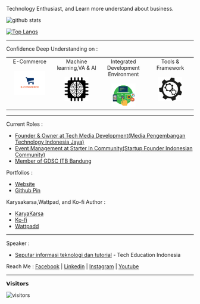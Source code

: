 Technology Enthusiast, and Learn more understand about business.

![github stats](https://github-readme-stats.vercel.app/api?username=AnandaRauf&show_icons=true)


[![Top Langs](https://github-readme-stats.vercel.app/api/top-langs/?username=AnandaRauf&show_icons=true&title_color=0de7b1&text_color=e81176d9&border_color=6730f3e6&bg_color=000000f2&border_radius=20)](https://github.com/AnandaRauf)


---------------------------------------------------------------------------------------------------------------------------------------------------------------------------------

Confidence Deep Understanding on :  
<table>
  <tbody>
    <tr valign="top">
      <td width="25%" align="center" style="padding-bottom: 30px">
        <span>E-Commerce</span><br><br> 
        <img height="64px" src="https://github.com/AnandaRauf/AnandaRauf/blob/main/asset/E-commerce.png">
      </td>
      <td width="25%" align="center">
        <span>Machine learning,VA & AI</span><br><br> 
        <img height="64px" src="https://github.com/AnandaRauf/AnandaRauf/blob/main/asset/Machine%20Learning.png">
      </td>
      <td width="25%" align="center">
        <span>Integrated Development Environment</span><br><br> 
        <img height="64px" src="https://github.com/AnandaRauf/AnandaRauf/blob/main/asset/IDE.png">
      </td>
      <td width="25%" align="center">
        <span>Tools & Framework</span><br><br> 
        <img height="64px" src="https://github.com/AnandaRauf/AnandaRauf/blob/main/asset/Tools.png">
      </td>
    </tr>
  </tbody>
</table>

---------------------------------------------------------------------------------------------------------------------------------------------------------------------------------

Current Roles :
- [Founder & Owner at Tech Media Development(Media Pengembangan Technology Indonesia Jaya)](https://angel.co/company/tech-media-development)
- [Event Management at Starter In Community(Startup Founder Indonesian Community)](https://www.instagram.com/starter.in)
- [Member of GDSC ITB Bandung](https://www.instagram.com/gdscitb)

Portfolios :
- [Website](anandaraufmaududi.000webhostapp.com/)
- [Github Pin](https://www.github.com/AnandaRauf) 


Karysakarsa,Wattpad, and Ko-fi Author :
- [KaryaKarsa](https://www.karyakarsa.com/anandaraufm)
- [Ko-fi](https://www.ko-fi.com/anandaraufdevs)
- [Wattpadd](https://www.wattpad.com/user/anandaraufm)

---------------------------------------------------------------------------------------------------------------------------------------------------------------------------------

Speaker :
- [Seputar informasi teknologi dan tutorial](https://m.youtube.com/@techeducationindonesia8388) - Tech Education Indonesia


Reach Me :
[Facebook](https://www.facebook.com/gihyunjee/) | [Linkedin](https://id.linkedin.com/in/ananda-rauf-maududi) | [Instagram](https://www.instagram.com/anandaraufm/) | [Youtube](https://www.youtube.com/channel/UCKWffBeq7YTH6X7H52QpBPg)

---------------------------------------------------------------------------------------------------------------------------------------------------------------------------

𝗩𝗶𝘀𝗶𝘁𝗼𝗿𝘀

![visitors](https://visitor-badge.glitch.me/badge?page_id=AnandaRauf)

